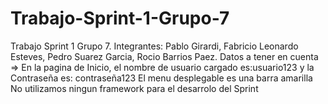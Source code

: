 # Trabajo-Sprint-1-Grupo-7  
  
Trabajo Sprint 1 Grupo 7. 
Integrantes: Pablo Girardi, Fabricio Leonardo Esteves, Pedro Suarez Garcia, Rocio Barrios Paez.
Datos a tener en cuenta => En la pagina de Inicio, el nombre de usuario cargado es:usuario123 y la Contraseña es: contraseña123
El menu desplegable es una barra amarilla
No utilizamos ningun framework para el desarrolo del Sprint
